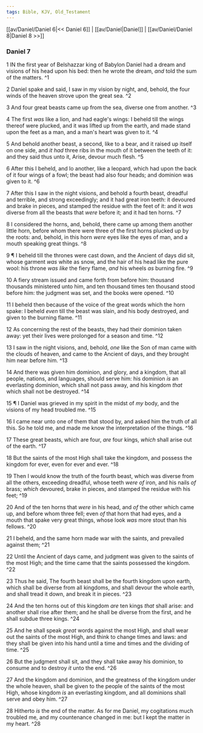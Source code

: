 ```yaml
---
tags: Bible, KJV, Old_Testament
---
```


[[av/Daniel/Daniel 6|<< Daniel 6]] | [[av/Daniel|Daniel]] | [[av/Daniel/Daniel 8|Daniel 8 >>]]

### Daniel 7

1 IN the first year of Belshazzar king of Babylon Daniel had a dream and visions of his head upon his bed: then he wrote the dream, _and_ told the sum of the matters. ^1

2 Daniel spake and said, I saw in my vision by night, and, behold, the four winds of the heaven strove upon the great sea. ^2

3 And four great beasts came up from the sea, diverse one from another. ^3

4 The first _was_ like a lion, and had eagle's wings: I beheld till the wings thereof were plucked, and it was lifted up from the earth, and made stand upon the feet as a man, and a man's heart was given to it. ^4

5 And behold another beast, a second, like to a bear, and it raised up itself on one side, and _it_ _had_ three ribs in the mouth of it between the teeth of it: and they said thus unto it, Arise, devour much flesh. ^5

6 After this I beheld, and lo another, like a leopard, which had upon the back of it four wings of a fowl; the beast had also four heads; and dominion was given to it. ^6

7 After this I saw in the night visions, and behold a fourth beast, dreadful and terrible, and strong exceedingly; and it had great iron teeth: it devoured and brake in pieces, and stamped the residue with the feet of it: and it _was_ diverse from all the beasts that _were_ before it; and it had ten horns. ^7

8 I considered the horns, and, behold, there came up among them another little horn, before whom there were three of the first horns plucked up by the roots: and, behold, in this horn _were_ eyes like the eyes of man, and a mouth speaking great things. ^8

9 ¶ I beheld till the thrones were cast down, and the Ancient of days did sit, whose garment _was_ white as snow, and the hair of his head like the pure wool: his throne _was_ _like_ the fiery flame, _and_ his wheels _as_ burning fire. ^9

10 A fiery stream issued and came forth from before him: thousand thousands ministered unto him, and ten thousand times ten thousand stood before him: the judgment was set, and the books were opened. ^10

11 I beheld then because of the voice of the great words which the horn spake: I beheld _even_ till the beast was slain, and his body destroyed, and given to the burning flame. ^11

12 As concerning the rest of the beasts, they had their dominion taken away: yet their lives were prolonged for a season and time. ^12

13 I saw in the night visions, and, behold, _one_ like the Son of man came with the clouds of heaven, and came to the Ancient of days, and they brought him near before him. ^13

14 And there was given him dominion, and glory, and a kingdom, that all people, nations, and languages, should serve him: his dominion _is_ an everlasting dominion, which shall not pass away, and his kingdom _that_ which shall not be destroyed. ^14

15 ¶ I Daniel was grieved in my spirit in the midst of _my_ body, and the visions of my head troubled me. ^15

16 I came near unto one of them that stood by, and asked him the truth of all this. So he told me, and made me know the interpretation of the things. ^16

17 These great beasts, which are four, _are_ four kings, _which_ shall arise out of the earth. ^17

18 But the saints of the most High shall take the kingdom, and possess the kingdom for ever, even for ever and ever. ^18

19 Then I would know the truth of the fourth beast, which was diverse from all the others, exceeding dreadful, whose teeth _were_ _of_ iron, and his nails _of_ brass; _which_ devoured, brake in pieces, and stamped the residue with his feet; ^19

20 And of the ten horns that _were_ in his head, and _of_ the other which came up, and before whom three fell; even _of_ that horn that had eyes, and a mouth that spake very great things, whose look _was_ more stout than his fellows. ^20

21 I beheld, and the same horn made war with the saints, and prevailed against them; ^21

22 Until the Ancient of days came, and judgment was given to the saints of the most High; and the time came that the saints possessed the kingdom. ^22

23 Thus he said, The fourth beast shall be the fourth kingdom upon earth, which shall be diverse from all kingdoms, and shall devour the whole earth, and shall tread it down, and break it in pieces. ^23

24 And the ten horns out of this kingdom _are_ ten kings _that_ shall arise: and another shall rise after them; and he shall be diverse from the first, and he shall subdue three kings. ^24

25 And he shall speak _great_ words against the most High, and shall wear out the saints of the most High, and think to change times and laws: and they shall be given into his hand until a time and times and the dividing of time. ^25

26 But the judgment shall sit, and they shall take away his dominion, to consume and to destroy _it_ unto the end. ^26

27 And the kingdom and dominion, and the greatness of the kingdom under the whole heaven, shall be given to the people of the saints of the most High, whose kingdom _is_ an everlasting kingdom, and all dominions shall serve and obey him. ^27

28 Hitherto _is_ the end of the matter. As for me Daniel, my cogitations much troubled me, and my countenance changed in me: but I kept the matter in my heart. ^28
